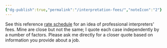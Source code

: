 ```yaml
---
{"dg-publish":true,"permalink":"/interpretation-fees/","noteIcon":"2"}
---
```


See this reference [rate schedule](https://www.theprotranslation.com/en/chinese-translation-interpretation-transcription-service-fees/) for an idea of professional interpreters' fees. Mine are close but not the same; I quote each case independently by a number of factors. Please ask me directly for a closer quote based on information you provide about a job.
